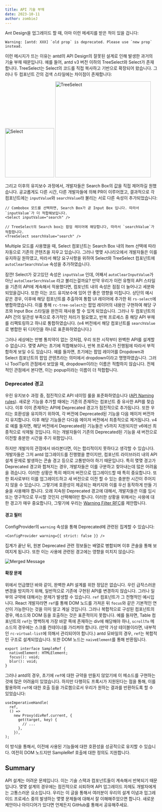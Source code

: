 ```yaml
---
title: API 기술 부채
date: 2023-10-11
author: zombieJ
---
```


Ant Design을 업그레이드 할 때, 아마 이런 메세지를 받은 적이 있을 겁니다:
<!-- You may have received this warning when upgrading Ant Design: -->

```text
Warning: [antd: XXX] `old prop` is deprecated. Please use `new prop` instead.
```

이런 메시지가 뜨는 이유는 antd의 API Design의 잘못된 설계로 인해 발생한 과거의 기술 부채 때문입니다. 예를 들어, antd v3 버전 이하의 TreeSelect와 Select가 존재합니다. TreeSelect는 Select의 코드를 직접 복사하고 기반으로 확장되어 왔습니다. 그러나 두 컴포넌트 간의 검색 스타일에는 차이점이 존재합니다:

<img alt="Select" height="162" src="https://mdn.alipayobjects.com/huamei_7uahnr/afts/img/A*uDbxSKTLU8YAAAAAAAAAAAAADrJ8AQ/original" />

<img alt="TreeSelect" height="316" src="https://mdn.alipayobjects.com/huamei_7uahnr/afts/img/A*ggTeQqbnFVkAAAAAAAAAAAAADrJ8AQ/original" />

그리고 이후의 유지보수 과정에서, 개발자들은 Search Box의 값을 직접 제어하길 원했습니다. 공교롭게도 다른 시간, 다른 개발자들에 의해 PR이 이루어졌고, 결과적으로 각 컴포넌트에는 `inputValue`와 `searchValue`라 불리는 서로 다른 속성이 추가되었습니다:

```tsx
// Combobox 모드를 선택하면, Search Box가 곧 Input Box 입니다. 따라서 `inputValue`가 더 적합해보입니다. 
<Select inputValue="search" />

// TreeSelect의 Search box는 팝업 레이어에 해당합니다, 따라서 `searchValue`가 적합합니다.
<TreeSelect searchValue="search" />
```

Multiple 모드를 사용했을 때, Select 컴포넌트는 Search Box 내의 Item 선택에 따라 자동으로 기존의 콘텐츠을 지우고 있습니다. 그러나 몆몆 시나리오에서 개발자들은 이를 유지하길 원하였고, 따라서 해당 요구사항을 위하여 Select와 TreeSelect 컴포넌트에 `autoClearSearchValue` 속성을 추가하였습니다.

잠깐! Select가 갖고있던 속성은 `inputValue` 인데, 어째서 `autoClearInputValue`가 아닌 `autoClearSerchValue` 라고 불리는걸까요? 만약 우리가 이런 유형의 API 스타일을 기존의 API에 계속해서 적용했다면, 컴포넌트 내의 속성은 점점 더 늘어나고 세분화 되었을겁니다. 또한 이는 코드 유지보수에 있어 안 좋은 영향을 미칩니다. 상단의 예시 같은 경우, 이후에 해당 컴포넌트를 추출하여 통합 UI 레이어에 추가한 뒤 `rs-select`에 병합하였습니다. 이를 통해 `rc-tree-select`는 팝업 레이어의 내용만 구현하여 해당 구조와 Input Box 스타일을 완전히 재사용 할 수 있게 되었습니다. 그러나 두 컴포넌트의 API 간의 일관성 부족으로 추가적인 처리가 필요했고, 반복 프로세스 중 해당 API 부채를 리팩토링하고 하나로 통합하였습니다. (v4 버전에서 해당 컴포넌트를 `searchValue`로 병합한 뒤 디자인을 하나로 표준화하였습니다.)

그러나 세상에는 만병 통치약이 없는 것처럼, 우리 또한 시작부터 완벽한 API를 설계할 수 없습니다. 몆몆 API는 초기에 적합해보이나, 반복 프로세스가 진행됨에 따라서 부적합하게 보일 수도 있습니다. 예를 들자면, 초기에는 팝업 레이어를 Dropdown과 Select 컴포넌트의 팝업 콘텐츠라는 의미에서 dropdown이라고 명명하였습니다. 그러나 ToolTip의 관점에서 보았을 때, dropdown이라는 이름은 적합하지 않습니다. 전체적인 관점에서 본다면, 이는 popup이라는 이름이 더 적합합니다.

### Deprecated 경고

우린 유지보수 과정 중, 점진적으로 API 네이밍 룰을 표준화하였습니다 ([API Naming rules](https://github.com/ant-design/ant-design/wiki/API-Naming-rules)). 새로운 기능을 추가할 때에는 기존의 존재하는 컴포넌트 중 유사한 API를 찾습니다. 이후 이미 존재하는 API에 Deprecated 경고가 점진적으로 추가됩니다. 또한 우리는 호환성을 유지하기 위하여, 각 버전에 Deprecated된 기능을 다음 메이저 버전까지 유지합니다. 이후 해당 기능들은 다다음 메이저 버전에서 최종적으로 제거됩니다. v4로 예를 들자면, 해당 버전에서 Deprecated된 기능들은 v5까지 지원되지만 v6에선 최종적으로 삭제될 것입니다. 이는 개발자들이 기존의 Deprecated된 기능을 새 버전으로 이전할 충분한 시간을 주기 위함입니다.

하지만 개발자의 관점에서 바라본다면, 이는 합리적이지 못하다고 생각할 수 있습니다. 개발자들은 그저 antd 업그레이드를 진행했을 뿐이지만, 컴포넌트 라이브러리 내의 API 설계 문제로 발생하는 콘솔 경고 등으로 고통받아야 하기 때문입니다.
특히 몆몆 경고가 Deprecated 경고와 합쳐지는 경우, 개발자들은 이를 구분하고 찾아내는데 많은 어려움을 겪습니다. 이러한 상황은 특히 메이저 버전으로 업그레이드할 때 특히 중요합니다. 또한 회사로부터 이를 업그레이드하고 새 버전으로 이전 할 수 있는 충분한 시간이 주어지지 않을 수 있습니다. 그렇기에 호환성이 제공되는 패키지와 이를 우선 동작하게 만들 기술을 사용해야 합니다. 오래 지속된 Deprecated 경고에 대해서, 개발자들은 이를 임시 또는 영구적으로 무시할 것인지 선택해야만 합니다. 이러한 상황을 위해서는 사용에 대한 경고가 매우 중요합니다, 그렇기에 우리는 [Warning Filter RFC](https://github.com/ant-design/ant-design/discussions/44551)를 제안합니다.

#### 경고 필터

ConfigProvider의 `warning` 속성을 통해 Deprecated에 관련된 집계할 수 있습니다:

```tsx
<ConfigProvider warning={{ strict: false }} />
```

집계가 끝난 뒤, 원본 Deprecated 관련 정보들는 배열로 병합되며 이후 콘솔을 통해 보여지게 됩니다. 또한 이는 사용에 관련된 경고에는 영향을 미치지 않습니다:

![Merged Message](https://mdn.alipayobjects.com/huamei_7uahnr/afts/img/A*MG-rQ4NSbbcAAAAAAAAAAAAADrJ8AQ/original)

#### 확장 문제

위에서 언급했던 바와 같이, 완벽한 API 설계를 위한 정답은 없습니다. 우린 급작스러운 변경을 방지하기 위해, 일반적으로 기존에 구현된 API를 변경하지 않습니다. 그러나 일부의 규약에 대해서는 문제가 발생할 수 있습니다. `ref` 컴포넌트가 그 전형적인 예시입니다. React 개발자라면 `ref`를 통해 DOM 노드를 가져온 뒤 `focus`와 같은 기본적인 연산이 가능한다는 것을 이미 알고 계실 것입니다. 그러나 복합적으로 구성된 컴포넌트의 경우, 메소드와 DOM 등을 호출하는 것은 표준적이지 못합니다. 예를 들자면, Table 컴포넌트의 `ref`는 명백하게 가장 바깥 쪽에 존재하는 div에 해당해야 하나, `scrollTo` 메소드의 경우에는 스크롤 컨테이너를 가리켜야 합니다. (만약 가상 테이블이라면, 내부적인 `rc-virtual-list`에 의해서 관리되어야 합니다.) antd 모바일의 경우, `ref`는 복합적인 구조로 설계되었습니다. 또한 DOM 노드는 `naiveElement`를 통해 반환됩니다.

```tsx
export interface SampleRef {
  nativeElement: HTMLElement;
  focus(): void;
  blur(): void;
}
```

그러나 antd의 경우, 초기에 `ref`에 대한 규약을 만들지 않았기에 이 메소드를 구현하는 것에 많은 어려움이 있었습니다.
하지만 다행히도 프록시가 지원된다는 점을 통해, 이를 활용하여 `ref`에 대한 호출 등을 가로챔으로서 우리가 원하는 결과를 반환하도록 할 수 있었습니다:

```tsx
useImperativeHandle(
  ref,
  () =>
    new Proxy(divRef.current, {
      get(target, key) {
        // ...
      },
    }),
);
```

이 방식을 통해서, 이전에 사용된 기능들에 대한 호환성을 성공적으로 유지할 수 있습니다. 여전히 DOM 노드지만 SampleRef 호출에 대한 정의도 지원합니다.

## Summary

API 설계는 어려운 문제입니다. 이는 기술 스택과 컴포넌트들이 계속해서 반복되기 때문입니다. 몆몆 설계의 경우에는 점진적으로 쇠퇴하며 API 업그레이드 자체도 개발자에게는 고통스러운 요소입니다. 우리는 이 글을 통해서 여러분이 우리의 설계 이념과 업그레이드 프로세스 중의 발생하는 몆몆 문제들에 대해서 잘 이해해주었으면 합니다. 새로운 제안이나 아이디어가 있다면 언제든지 GitHub를 통해서 공유해주세요.
